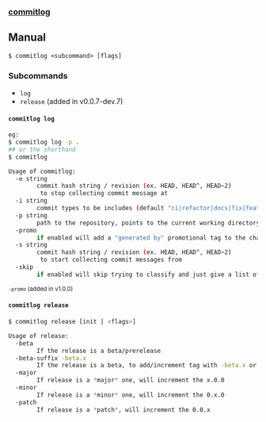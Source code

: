 ### [commitlog](/)

## Manual

```
$ commitlog <subcommand> [flags]
```

### Subcommands

- `log`
- `release` (added in v0.0.7-dev.7)

#### `commitlog log`

```sh
eg:
$ commitlog log -p .
## or the shorthand
$ commitlog
```

```sh
Usage of commitlog:
  -e string
        commit hash string / revision (ex. HEAD, HEAD^, HEAD~2)
         to stop collecting commit message at
  -i string
        commit types to be includes (default "ci|refactor|docs|fix|feat|test|chore|other")
  -p string
        path to the repository, points to the current working directory by default (default ".")
  -promo
        if enabled will add a "generated by" promotional tag to the changelog
  -s string
        commit hash string / revision (ex. HEAD, HEAD^, HEAD~2)
         to start collecting commit messages from
  -skip
        if enabled will skip trying to classify and just give a list of changes
```

<small>`-promo` (added in v1.0.0)</small>

#### `commitlog release`

```sh
$ commitlog release [init | <flags>]
```

```sh
Usage of release:
  -beta
        If the release is a beta/prerelease
  -beta-suffix -beta.x
        If the release is a beta, to add/increment tag with -beta.x or mentioned string
  -major
        If release is a *major* one, will increment the x.0.0
  -minor
        If release is a *minor* one, will increment the 0.x.0
  -patch
        If release is a *patch*, will increment the 0.0.x
```
